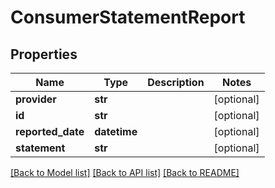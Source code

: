 # ConsumerStatementReport


## Properties
Name | Type | Description | Notes
------------ | ------------- | ------------- | -------------
**provider** | **str** |  | [optional] 
**id** | **str** |  | [optional] 
**reported_date** | **datetime** |  | [optional] 
**statement** | **str** |  | [optional] 

[[Back to Model list]](../README.md#documentation-for-models) [[Back to API list]](../README.md#documentation-for-api-endpoints) [[Back to README]](../README.md)


